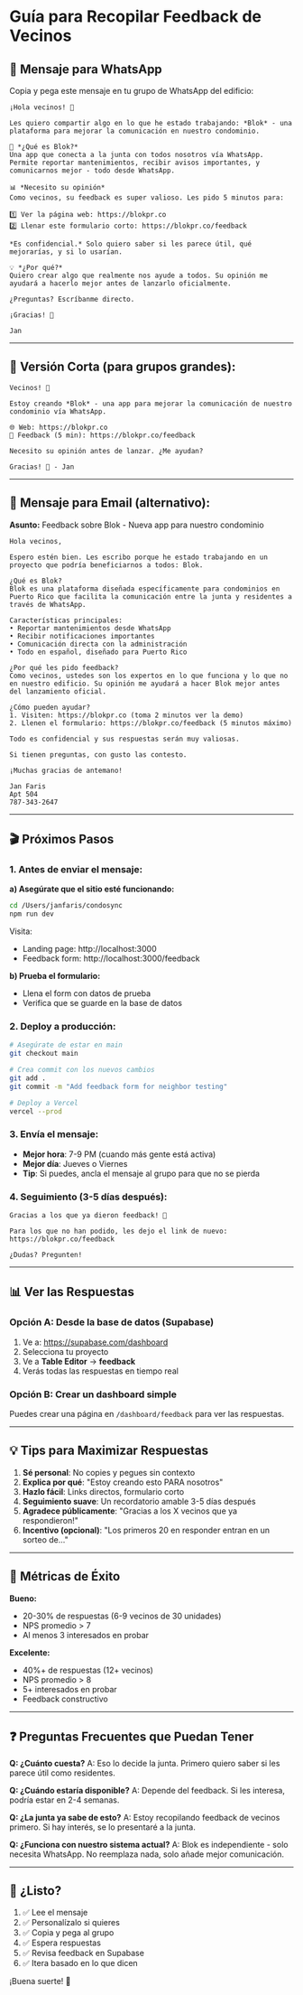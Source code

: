 # Guía para Recopilar Feedback de Vecinos

## 📱 Mensaje para WhatsApp

Copia y pega este mensaje en tu grupo de WhatsApp del edificio:

```
¡Hola vecinos! 👋

Les quiero compartir algo en lo que he estado trabajando: *Blok* - una plataforma para mejorar la comunicación en nuestro condominio.

🏢 *¿Qué es Blok?*
Una app que conecta a la junta con todos nosotros vía WhatsApp. Permite reportar mantenimientos, recibir avisos importantes, y comunicarnos mejor - todo desde WhatsApp.

📊 *Necesito su opinión*
Como vecinos, su feedback es super valioso. Les pido 5 minutos para:

1️⃣ Ver la página web: https://blokpr.co
2️⃣ Llenar este formulario corto: https://blokpr.co/feedback

*Es confidencial.* Solo quiero saber si les parece útil, qué mejorarías, y si lo usarían.

💡 *¿Por qué?*
Quiero crear algo que realmente nos ayude a todos. Su opinión me ayudará a hacerlo mejor antes de lanzarlo oficialmente.

¿Preguntas? Escríbanme directo.

¡Gracias! 🙏

Jan
```

---

## 🎯 Versión Corta (para grupos grandes):

```
Vecinos! 👋

Estoy creando *Blok* - una app para mejorar la comunicación de nuestro condominio vía WhatsApp.

🌐 Web: https://blokpr.co
📝 Feedback (5 min): https://blokpr.co/feedback

Necesito su opinión antes de lanzar. ¿Me ayudan?

Gracias! 🙏 - Jan
```

---

## 📧 Mensaje para Email (alternativo):

**Asunto:** Feedback sobre Blok - Nueva app para nuestro condominio

```
Hola vecinos,

Espero estén bien. Les escribo porque he estado trabajando en un proyecto que podría beneficiarnos a todos: Blok.

¿Qué es Blok?
Blok es una plataforma diseñada específicamente para condominios en Puerto Rico que facilita la comunicación entre la junta y residentes a través de WhatsApp.

Características principales:
• Reportar mantenimientos desde WhatsApp
• Recibir notificaciones importantes
• Comunicación directa con la administración
• Todo en español, diseñado para Puerto Rico

¿Por qué les pido feedback?
Como vecinos, ustedes son los expertos en lo que funciona y lo que no en nuestro edificio. Su opinión me ayudará a hacer Blok mejor antes del lanzamiento oficial.

¿Cómo pueden ayudar?
1. Visiten: https://blokpr.co (toma 2 minutos ver la demo)
2. Llenen el formulario: https://blokpr.co/feedback (5 minutos máximo)

Todo es confidencial y sus respuestas serán muy valiosas.

Si tienen preguntas, con gusto las contesto.

¡Muchas gracias de antemano!

Jan Faris
Apt 504
787-343-2647
```

---

## 🎬 Próximos Pasos

### 1. Antes de enviar el mensaje:

**a) Asegúrate que el sitio esté funcionando:**
```bash
cd /Users/janfaris/condosync
npm run dev
```

Visita:
- Landing page: http://localhost:3000
- Feedback form: http://localhost:3000/feedback

**b) Prueba el formulario:**
- Llena el form con datos de prueba
- Verifica que se guarde en la base de datos

### 2. Deploy a producción:

```bash
# Asegúrate de estar en main
git checkout main

# Crea commit con los nuevos cambios
git add .
git commit -m "Add feedback form for neighbor testing"

# Deploy a Vercel
vercel --prod
```

### 3. Envía el mensaje:

- **Mejor hora**: 7-9 PM (cuando más gente está activa)
- **Mejor día**: Jueves o Viernes
- **Tip**: Si puedes, ancla el mensaje al grupo para que no se pierda

### 4. Seguimiento (3-5 días después):

```
Gracias a los que ya dieron feedback! 🙏

Para los que no han podido, les dejo el link de nuevo:
https://blokpr.co/feedback

¿Dudas? Pregunten!
```

---

## 📊 Ver las Respuestas

### Opción A: Desde la base de datos (Supabase)

1. Ve a: https://supabase.com/dashboard
2. Selecciona tu proyecto
3. Ve a **Table Editor** → **feedback**
4. Verás todas las respuestas en tiempo real

### Opción B: Crear un dashboard simple

Puedes crear una página en `/dashboard/feedback` para ver las respuestas.

---

## 💡 Tips para Maximizar Respuestas

1. **Sé personal**: No copies y pegues sin contexto
2. **Explica por qué**: "Estoy creando esto PARA nosotros"
3. **Hazlo fácil**: Links directos, formulario corto
4. **Seguimiento suave**: Un recordatorio amable 3-5 días después
5. **Agradece públicamente**: "Gracias a los X vecinos que ya respondieron!"
6. **Incentivo (opcional)**: "Los primeros 20 en responder entran en un sorteo de..."

---

## 🎯 Métricas de Éxito

**Bueno:**
- 20-30% de respuestas (6-9 vecinos de 30 unidades)
- NPS promedio > 7
- Al menos 3 interesados en probar

**Excelente:**
- 40%+ de respuestas (12+ vecinos)
- NPS promedio > 8
- 5+ interesados en probar
- Feedback constructivo

---

## ❓ Preguntas Frecuentes que Puedan Tener

**Q: ¿Cuánto cuesta?**
A: Eso lo decide la junta. Primero quiero saber si les parece útil como residentes.

**Q: ¿Cuándo estaría disponible?**
A: Depende del feedback. Si les interesa, podría estar en 2-4 semanas.

**Q: ¿La junta ya sabe de esto?**
A: Estoy recopilando feedback de vecinos primero. Si hay interés, se lo presentaré a la junta.

**Q: ¿Funciona con nuestro sistema actual?**
A: Blok es independiente - solo necesita WhatsApp. No reemplaza nada, solo añade mejor comunicación.

---

## 🚀 ¿Listo?

1. ✅ Lee el mensaje
2. ✅ Personalízalo si quieres
3. ✅ Copia y pega al grupo
4. ✅ Espera respuestas
5. ✅ Revisa feedback en Supabase
6. ✅ Itera basado en lo que dicen

¡Buena suerte! 🎉
